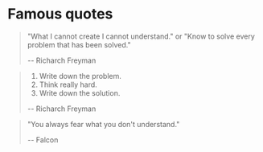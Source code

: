 # Famous quotes

> "What I cannot create I cannot understand." or "Know to solve every problem that has been solved."  
> 
> -- Richarch Freyman

> 1. Write down the problem.
> 2. Think really hard.
> 3. Write down the solution.
> 
> -- Richarch Freyman
  

> "You always fear what you don't understand." 
> 
> -- Falcon
